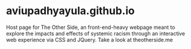 # aviupadhyayula.github.io

Host page for The Other Side, an front-end-heavy webpage meant to explore the impacts and effects of systemic racism through an interactive web experience via CSS and JQuery. Take a look at theotherside.me

